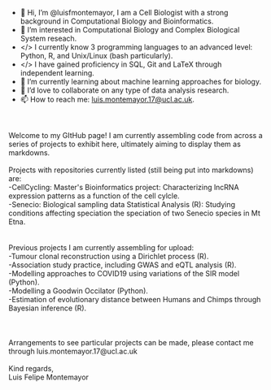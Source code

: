- 👋 Hi, I’m @luisfmontemayor, I am a Cell Biologist with a strong background in Computational Biology and Bioinformatics.
- 👀 I’m interested in Computational Biology and Complex Biological System reseach.
- </> I currently know 3 programming languages to an advanced level: Python, R, and Unix/Linux (bash particularly).
- </> I have gained proficiency in SQL, Git and LaTeX through independent learning.
- 🌱 I’m currently learning about machine learning approaches for biology.
- 💞️ I’d love to collaborate on any type of data analysis research.
- 📫 How to reach me: luis.montemayor.17@ucl.ac.uk.
<br />
<br />
Welcome to my GItHub page! I am currently assembling code from across a series of projects to exhibit here, ultimately aiming to display them as markdowns.
<br />   
<br /> 
   Projects with repositories currently listed (still being put into markdowns) are: <br />
-CellCycling: Master's Bioinformatics project: Characterizing lncRNA expression patterns as a function of the cell cylcle. <br />
-Senecio: Biological sampling data Statistical Analysis (R): Studying conditions affecting speciation the speciation of two Senecio species in Mt Etna. <br />
<br />
<br />
   Previous projects I am currently assembling for upload: <br />
-Tumour clonal reconstruction using a Dirichlet process (R). <br />
-Association study practice, including GWAS and eQTL analysis (R). <br />
-Modelling approaches to COVID19 using variations of the SIR model (Python). <br />
-Modelling a Goodwin Occilator (Python). <br />
-Estimation of evolutionary distance between Humans and Chimps through Bayesian inference (R). <br />
<br />
<br />
<br />
Arrangements to see particular projects can be made, please contact me through luis.montemayor.17@ucl.ac.uk
<br />
<br />
Kind regards, <br />
Luis Felipe Montemayor

<!---
luisfmontemayor/luisfmontemayor is a ✨ special ✨ repository because its `README.md` (this file) appears on your GitHub profile.
You can click the Preview link to take a look at your changes.
--->
